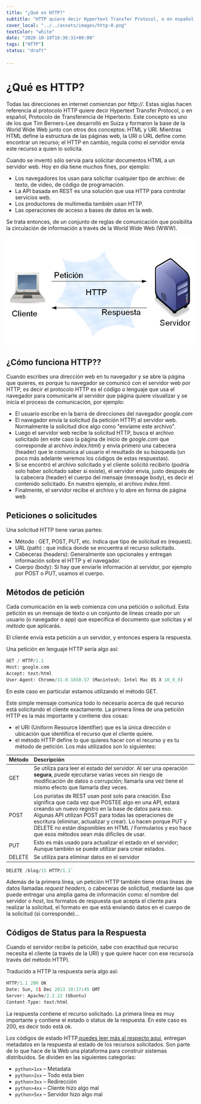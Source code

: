 ```yaml
---
title: "¿Què es HTTP?"
subtitle: "HTTP quiere decir Hypertext Transfer Protocol, o en español, Protocolo de Transferencia de Hipertexto. Se trata de un conjunto de reglas de comunicación que posibilita la circulación de información a través de la World Wide Web (WWW)."
cover_local: "../../assets/images/http-0.png"
textColor: "white"
date: "2020-10-19T16:36:31+00:00"
tags: ["HTTP"]
status: "draft"

---
```




# ¿Qué es HTTP?

Todas las direcciones en internet comienzan por *http://*. Estas siglas hacen referencia al protocolo HTTP quiere decir Hypertext Transfer Protocol, o en español, Protocolo de Transferencia de Hipertexto. Este concepto es uno de los que Tim Berners-Lee desarrolló en Suiza y formaron la base de la World Wide Web junto con otros dos conceptos: HTML y URI. Mientras HTML define la estructura de las páginas web, la URI o URL define como encontrar un recurso; el HTTP en cambio, regula como el servidor envía este recurso a quien lo solicita.

Cuando se inventó sólo servía para solicitar documentos HTML a un servidor web. Hoy en día tiene muchos fines, por ejemplo:

+ Los navegadores los usan para solicitar cualquier tipo de archivo: de texto, de video, de código de programación.
+ La API basada en REST es una solución que usa HTTP para controlar servicios web.
+ Los productores de multimedia también usan HTTP.
+ Las operaciones de acceso a bases de datos en la web.

Se trata entonces, de un conjunto de reglas de comunicación que posibilita la circulación de información a través de la World Wide Web (WWW).

  ![what is http?](../../assets/images/http-3.png)

## ¿Cómo funciona HTTP??

Cuando escribes una dirección web en tu navegador y se abre la página que quieres, es porque tu navegador se comunicó con el servidor web por HTTP, es decir el protocolo HTTP es el código o lenguaje que usa el navegador para comunicarle al servidor que página quiere visualizar y se inicia el proceso de comunicación, por ejemplo:

+ El usuario escribe en la barra de direcciones del navegador *google.com*
+ El navegador envía la solicitud (la petición HTTP) al servidor web. Normalmente la solicitud dice algo como "envíame este archivo".
+ Luego el servidor web recibe la solicitud HTTP, busca el archivo solicitado (en este caso la página de inicio de *google.com* que corresponde al archivo *index.html*) y envía primero una cabecera (header) que le comunica al usuario el resultado de su búsqueda (un poco más adelante veremos los códigos de estas respuestas).
+ Si se encontró el archivo solicitado y el cliente solicitó recibirlo (podría solo haber solicitado saber si existe), el servidor envía, justo después de la cabecera (header) el cuerpo del mensaje (message body), es decir el contenido solicitado. En nuestro ejemplo, el archivo *index.html*.
+ Finalmente, el servidor recibe el archivo y lo abre en forma de página web 

## Peticiones o solicitudes

Una solicitud HTTP tiene varias partes:

+ Método : GET, POST, PUT, etc. Indica que tipo de solicitud es (request).
+ URL (path) : que indica donde se encuentra el recurso solicitado.
+ Cabeceras (headers): Generalmente son opcionales y entregan información sobre el HTTP y el navegador.
+ Cuerpo (body): Si hay que enviarle información al servidor, por ejemplo por POST o PUT, usamos el cuerpo.


## Métodos de petición

Cada comunicación en la web comienza con una petición o solicitud. Esta petición es un mensaje de texto o un conjunto de líneas creado por un usuario (o navegador o app) que especifica el documento que solicitas y el *método* que aplicarás.

 El cliente envía esta petición a un servidor, y entonces espera la respuesta.

Una petición en lenguaje HTTP sería algo así:

```python
GET / HTTP/1.1 
Host: google.com
Accept: text/html
User-Agent: Chrome/31.0.1650.57 (Macintosh; Intel Mac OS X 10_9_0)
```
En este caso en particular estamos utilizando el método GET. 

Este simple mensaje comunica todo lo necesario acerca de qué recurso está solicitando el cliente exactamente. La primera línea de una petición HTTP es la más importante y contiene dos cosas:

+ el URI (Uniform Resource Identifier) que es la única dirección o ubicación que identifica el recurso que el cliente quiere.
+ el método HTTP define lo que quieres hacer con el recurso y es tu método de petición. Los más utilizados son lo siguientes:

|**Método**    |**Descripción**    |
|:-------------|:--------------|
|GET          |Se utiliza para leer el estado del servidor. Al ser una operación **segura**, puede ejecutarse varias veces sin riesgo de modificación de datos o corrupción; llamarla una vez tiene el mismo efecto que llamarla diez veces.    |
|POST        |Los puristas de REST usan post solo para creación. Eso significa que cada vez que POSTEE algo en una API, estará creando un nuevo registro en la base de datos para eso. Algunas API utilizan POST para todas las operaciones de escritura (eliminar, actualizar y crear). Lo hacen porque PUT y DELETE no están disponibles en HTML / Formularios y eso hace que esos métodos sean más difíciles de usar.      |
|PUT      |Esto es más usado para actualizar el estado en el servidor; Aunque también se puede utilizar para crear estados.     |
|DELETE     |Se utiliza para eliminar datos en el servidor     |


```python
DELETE /blog/15 HTTP/1.1`
```
Además de la primera línea, un petición HTTP también tiene otras líneas de datos llamadas _request headers_, o cabeceras de solicitud, mediante las que puede entregar una amplia gama de información como: el nombre del servidor o _host_, los formatos de respuesta que acepta el cliente para realizar la solicitud, el formato en que está enviando datos en el cuerpo de la solicitud (si corresponde)...


## Códigos de Status para la Respuesta


Cuando el servidor recibe la petición, sabe con exactitud que recurso necesita el cliente (a través de la URI) y que quiere hacer con ese recurso(a través del método HTTP). 

Traducido a HTTP la respuesta sería algo así:

```python
HTTP/1.1 200 OK
Date: Sun, 01 Dec 2013 18:17:45 GMT
Server: Apache/2.2.22 (Ubuntu)
Content-Type: text/html
```

La respuesta contiene el recurso solicitado. La primera línea es muy importante y contiene el estado o status de la respuesta. En este caso es 200, es decir todo está ok.
 
Los códigos de estado HTTP,[puedes leer más al respecto aquí](https://developer.mozilla.org/es/docs/Web/HTTP/Status), entregan metadatos en la respuesta al estado de los recursos solicitados. Son parte de lo que hace de la Web una plataforma para construir sistemas distribuidos. Se dividen en las siguientes categorías:


+ `python>1xx` – Metadata
+ `python>2xx` – Todo esta bien
+ `python>3xx` – Redirección
+ `python>4xx` – Cliente hizo algo mal
+ `python>5xx` – Servidor hizo algo mal
